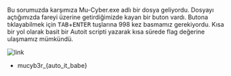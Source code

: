 
Bu sorumuzda karşımıza Mu-Cyber.exe adlı bir dosya geliyordu. Dosyayı açtığımızda fareyi üzerine getirdiğimizde kayan bir buton vardı.
Butona tıklayabilmek için <kbd>TAB</kbd>+<kbd>ENTER</kbd> tuşlarına 998 kez basmamız gerekiyordu.
Kısa bir yol olarak basit bir Autoit scripti yazarak kısa sürede flag değerine ulaşmamız mümkündü.

![link](https://github.com/MuCyberLab/CTF/blob/master/Joy/files/998.JPG)

* mucyb3r_{auto_it_babe}
